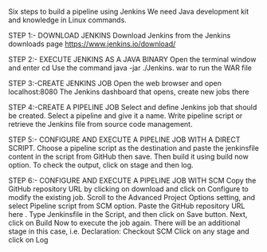 Six steps to build a pipeline using Jenkins
We need Java development kit and knowledge in Linux commands.

STEP 1:- DOWNLOAD JENKINS
Download Jenkins from the Jenkins downloads page https://www.jenkins.io/download/

STEP 2:- EXECUTE JENKINS AS A JAVA BINARY
Open the terminal window and enter cd <your path>
Use the command java -jar ./Jenkins. war to run the WAR file

STEP 3:-CREATE JENKINS JOB
Open the web browser and open localhost:8080
The Jenkins dashboard that opens, create new jobs there

STEP 4:-CREATE A PIPELINE JOB
Select and define  Jenkins job that should be created.
Select a pipeline and give it a name.
Write pipeline script or retrieve the Jenkins file from source code management.




STEP 5:- CONFIGURE AND EXECUTE A PIPELINE JOB WITH A DIRECT SCRIPT.
Choose a pipeline script as the destination and paste the jenkinsfile content in the script from GitHub then save. Then build it using build now option. To check the output, click on stage  and then log.

STEP 6:- CONFIGURE AND EXECUTE A PIPELINE JOB WITH SCM 
Copy the GitHub repository URL by clicking on download  and click on Configure to modify the existing job.
Scroll to the Advanced Project Options setting, and select Pipeline script from SCM option.
Paste the GitHub repository URL here .
Type Jenkinsfile in the Script, and then click on Save button.
Next, click on Build Now to execute the job again.
There will be an additional stage in this case, i.e. Declaration: Checkout SCM
Click on any stage and click on Log
